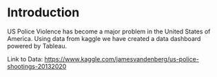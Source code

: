# Introduction

US Police Violence has become a major problem in the United States of America. Using data from kaggle we have created a data dashboard powered by Tableau.

Link to Data: https://www.kaggle.com/jamesvandenberg/us-police-shootings-20132020


